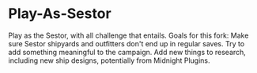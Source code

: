 # Play-As-Sestor
 Play as the Sestor, with all challenge that entails.
Goals for this fork:
    Make sure Sestor shipyards and outfitters don't end up in regular saves.
    Try to add something meaningful to the campaign.
    Add new things to research, including new ship designs, potentially from Midnight Plugins.
    
